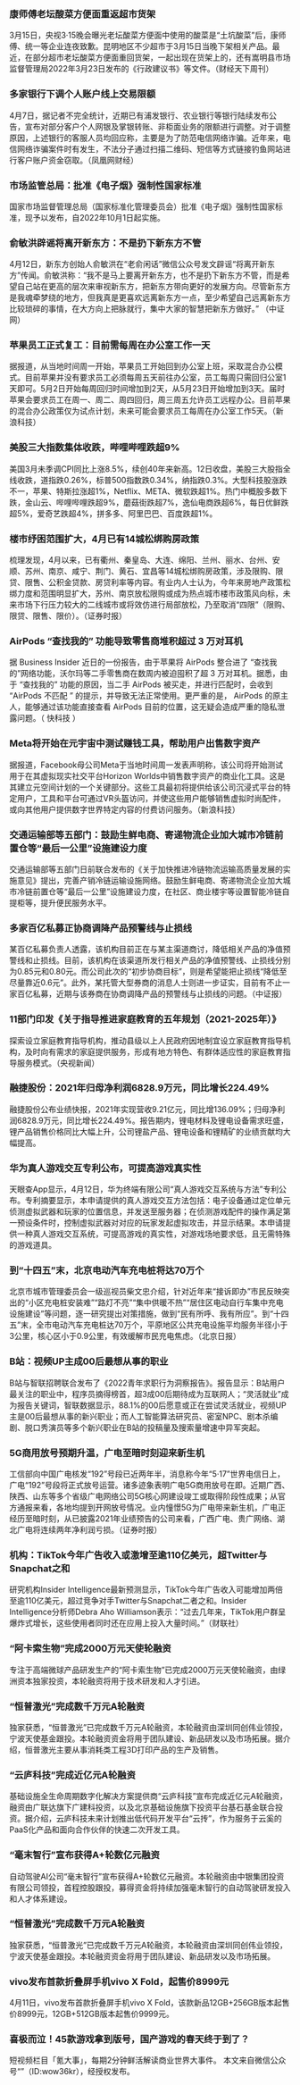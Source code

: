 ### 康师傅老坛酸菜方便面重返超市货架
3月15日，央视3·15晚会曝光老坛酸菜方便面中使用的酸菜是“土坑酸菜”后，康师傅、统一等企业连夜致歉。昆明地区不少超市于3月15日当晚下架相关产品。最近，在部分超市老坛酸菜方便面重回货架，一起出现在货架上的，还有嵩明县市场监督管理局2022年3月23日发布的《行政建议书》等文件。（财经天下周刊）
### 多家银行下调个人账户线上交易限额
4月7日，据记者不完全统计，近期已有浦发银行、农业银行等银行陆续发布公告，宣布对部分客户个人网银及掌银转账、非柜面业务的限额进行调整。对于调整原因，上述银行的客服人员均回应称，主要是为了防范电信网络诈骗。近年来，电信网络诈骗案件时有发生，不法分子通过扫描二维码、短信等方式链接钓鱼网站进行客户账户资金窃取。（凤凰网财经）
### 市场监管总局：批准《电子烟》强制性国家标准
国家市场监督管理总局（国家标准化管理委员会）批准《电子烟》强制性国家标准，现予以发布，自2022年10月1日起实施。
### 俞敏洪辟谣将离开新东方：不是扔下新东方不管
4月12日，新东方创始人俞敏洪在“老俞闲话”微信公众号发文辟谣“将离开新东方”传闻。俞敏洪称：“我不是马上要离开新东方，也不是扔下新东方不管，而是希望自己站在更高的层次来审视新东方，把新东方带向更好的发展方向。尽管新东方是我魂牵梦绕的地方，但我真是更喜欢远离新东方一点，至少希望自己远离新东方比较琐碎的事情，在大方向上把脉就行，集中大家的智慧把新东方做好。” （中证网）
### 苹果员工正式复工：目前需每周在办公室工作一天
据报道，从当地时间周一开始，苹果员工开始回到办公室上班，采取混合办公模式。目前苹果并没有要求员工必须每周五天前往办公室，员工每周只需回归公室1天即可。5月2日开始每周回归时间增加到2天，从5月23日开始增加到3天。届时苹果会要求员工在周一、周二、周四回归，周三周五允许员工远程办公。目前苹果的混合办公政策仅为试点计划，未来可能会要求员工每周在办公室工作5天。（新浪科技）
### 美股三大指数集体收跌，哔哩哔哩跌超9%
美国3月未季调CPI同比上涨8.5%，续创40年来新高。12日收盘，美股三大股指全线收跌，道指跌0.26%，标普500指数跌0.34%，纳指跌0.3%。大型科技股涨跌不一，苹果、特斯拉涨超1%，Netflix、META、微软跌超1%。热门中概股多数下跌，金山云、哔哩哔哩跌超9%，蘑菇街跌超7%，逸仙电商跌超6%，每日优鲜跌超5%，爱奇艺跌超4%，拼多多、阿里巴巴、百度跌超1%。
### 楼市纾困范围扩大，4月已有14城松绑购房政策
梳理发现，4月以来，已有衢州、秦皇岛、大连、绵阳、兰州、丽水、台州、安顺、苏州、南京、咸宁、荆门、黄石、宜昌等14城松绑购房政策，涉及限购、限贷、限售、公积金贷款、房贷利率等内容。有业内人士认为，今年来房地产政策松绑力度和范围明显扩大，苏州、南京放松限购或成为热点城市楼市政策风向标，未来市场下行压力较大的二线城市或将效仿进行局部放松，乃至取消“四限”（限购、限贷、限售、限价）。（证券时报）
### AirPods “查找我的” 功能导致零售商堆积超过 3 万对耳机
据 Business Insider 近日的一份报告，由于苹果将 AirPods 整合进了 “查找我的”网络功能，沃尔玛等二手零售商在数周内被迫囤积了超 3 万对耳机。据悉，由于 “查找我的” 功能的原因，当二手 AirPods 被买走，并进行匹配时，会收到 “AirPods 不匹配 ” 的提示，并导致无法正常使用。更严重的是， AirPods 的原主人，能够通过该功能直接查看 AirPods 目前的位置，这无疑会造成严重的隐私泄露问题。（ 快科技 ）
### Meta将开始在元宇宙中测试赚钱工具，帮助用户出售数字资产
据报道，Facebook母公司Meta于当地时间周一发表声明称，该公司将开始测试用于在其虚拟现实社交平台Horizon Worlds中销售数字资产的商业化工具。这是其建立元空间计划的一个关键部分。这些工具最初将提供给该公司沉浸式平台的特定用户，工具和平台可通过VR头盔访问，并使这些用户能够销售虚拟时尚配件，或向其他用户提供数字世界特定内容的付费访问服务。（新浪科技）
### 交通运输部等五部门：鼓励生鲜电商、寄递物流企业加大城市冷链前置仓等“最后一公里”设施建设力度
交通运输部等五部门日前联合发布的《关于加快推进冷链物流运输高质量发展的实施意见》提出，完善产销冷链运输设施网络。鼓励生鲜电商、寄递物流企业加大城市冷链前置仓等“最后一公里”设施建设力度，在社区、商业楼宇等设置智能冷链自提柜等，提升便民服务水平。
### 多家百亿私募正协商调降产品预警线与止损线
某百亿私募负责人透露，该机构目前正在与某主渠道商讨，降低相关产品的净值预警线和止损线。目前，该机构在该渠道所发行相关产品的净值预警线、止损线分别为0.85元和0.80元。而公司此次的“初步协商目标”，则是希望能把止损线“降低至尽量靠近0.6元”。此外，某托管大型券商的消息人士则进一步证实，目前有不止一家百亿私募，近期与该券商在协商调降产品的预警线与止损线的问题。（中证报）
### 11部门印发《关于指导推进家庭教育的五年规划（2021-2025年）》
探索设立家庭教育指导机构，推动县级以上人民政府因地制宜设立家庭教育指导机构，及时向有需求的家庭提供服务，形成有地方特色、有群体适应性的家庭教育指导服务模式。（央视新闻）
### 融捷股份：2021年归母净利润6828.9万元，同比增长224.49%
融捷股份公布业绩快报，2021年实现营收9.21亿元，同比增136.09%；归母净利润6828.9万元，同比增长224.49%。报告期内，锂电材料及锂电设备需求旺盛，锂产品销售价格同比大幅上升，公司锂盐产品、锂电设备和锂精矿的业绩贡献均大幅提高。
### 华为真人游戏交互专利公布，可提高游戏真实性
天眼查App显示，4月12日，华为终端有限公司“真人游戏交互系统与方法”专利公布。专利摘要显示，本申请提供的真人游戏交互方法包括：电子设备通过定位单元侦测虚拟武器和玩家的位置信息，并发送至服务器；在侦测游戏配件的操作满足第一预设条件时，控制虚拟武器对对应的玩家发起虚拟攻击，并显示结果。本申请提供一种真人游戏交互系统，可提高游戏的真实性，对游戏场地要求低，且无需特殊的游戏道具。
### 到“十四五”末，北京电动汽车充电桩将达70万个
北京市城市管理委员会一级巡视员柴文忠介绍，针对近年来“接诉即办”市民反映突出的“小区充电桩安装难”“路灯不亮”“集中供暖不热”“居住区电动自行车集中充电设施建设”等问题，逐一研究提出对策措施，做到“民有所呼、我有所应”。到“十四五”末，全市电动汽车充电桩达70万个，平原地区公共充电设施平均服务半径小于3公里，核心区小于0.9公里，有效缓解市民充电焦虑。（北京日报）
### B站：视频UP主成00后最想从事的职业
B站与智联招聘联合发布了《2022青年求职行为洞察报告》。报告显示：B站用户最关注的职业中，程序员摘得榜首，超3成00后期待成为互联网人；“灵活就业”成为报告关键词，智联数据显示，88.1%的00后愿意或正在尝试灵活就业，视频UP主是00后最想从事的新兴职业；而人工智能算法研究员、密室NPC、剧本杀编剧、脱口秀演员等多个新兴职业在B站的投稿量及搜索量增速中异军突起。
### 5G商用放号预期升温，广电至暗时刻迎来新生机
工信部向中国广电核发“192”号段已近两年半，消息称今年“5·17”世界电信日上，广电“192”号段将正式放号运营。诸多迹象表明广电5G商用放号在即。近期广西、陕西、山东等多个省级广电网络公司5G核心网建设竣工或取得阶段性成果；从官方通报来看，各地均提到开网放号情况。业内憧憬5G为广电带来新生机，广电正经历至暗时刻，从已披露2021年业绩预告的公司来看，广西广电、贵广网络、湖北广电将连续两年净利润亏损。（证券时报）
### 机构：TikTok今年广告收入或激增至逾110亿美元，超Twitter与Snapchat之和
研究机构Insider Intelligence最新预测显示，TikTok今年广告收入可能增加两倍至逾110亿美元，超过竞争对手Twitter与Snapchat二者之和。Insider Intelligence分析师Debra Aho Williamson表示：“过去几年来，TikTok用户群呈爆炸式增长，这些使用者同时还在应用上投入大量时间。”（财联社）
### “阿卡索生物”完成2000万元天使轮融资
专注于高端微球产品研发生产的“阿卡索生物”已完成2000万元天使轮融资，由绿洲资本独家投资，本轮融资将用于技术研发和人才引进。
### “恒普激光”完成数千万元A轮融资
独家获悉，“恒普激光”已完成数千万元A轮融资，本轮融资由深圳同创伟业领投，宁波天使基金跟投。本轮融资资金将用于团队建设、新品研发以及市场拓展。据介绍，恒普激光主要从事消耗类工程3D打印产品的生产及销售。
### “云庐科技”完成近亿元A轮融资
基础设施全生命周期数字化解决方案提供商“云庐科技”宣布完成近亿元A轮融资，融资由广联达旗下广建科投资，以及北京基础设施旗下投资平台基石基金联合投资。据介绍，云庐科技未来计划推出低代码开发平台“云抟”，作为服务于云奚的PaaS化产品和面向合作伙伴的快速二次开发工具。
### “毫末智行”宣布获得A+轮数亿元融资
自动驾驶AI公司“毫末智行”宣布获得A+轮数亿元融资。本轮融资由中银集团投资有限公司领投，首程控股跟投，募得资金将持续加强毫末智行的自动驾驶研发投入和人才体系建设。
### “恒普激光”完成数千万元A轮融资
独家获悉，“恒普激光”已完成数千万元A轮融资，本轮融资由深圳同创伟业领投，宁波天使基金跟投。本轮融资资金将用于团队建设、新品研发以及市场拓展。
### vivo发布首款折叠屏手机vivo X Fold，起售价8999元
4月11日，vivo发布首款折叠屏手机vivo X Fold，该款新品12GB+256GB版本起售价8999元，12GB+512GB版本起售价9999元。
### 喜极而泣！45款游戏拿到版号，国产游戏的春天终于到了？
短视频栏目「氪大事」，每期2分钟鲜活解读商业世界大事件。
本文来自微信公众号“”（ID:wow36kr），经授权发布。
